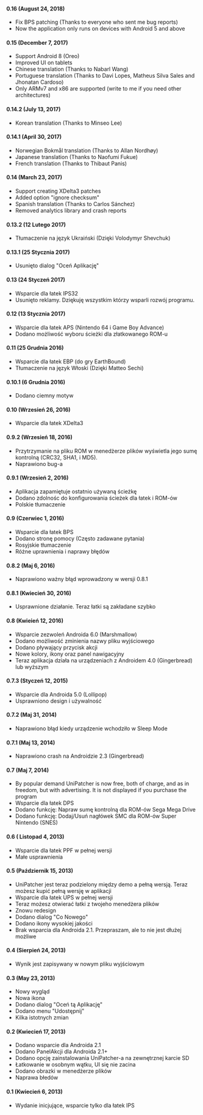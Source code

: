 #### 0.16 (August 24, 2018)
- Fix BPS patching (Thanks to everyone who sent me bug reports)
- Now the application only runs on devices with Android 5 and above

#### 0.15 (December 7, 2017)
- Support Android 8 (Oreo)
- Improved UI on tablets
- Chinese translation (Thanks to Nabarl Wang)
- Portuguese translation (Thanks to Davi Lopes, Matheus Silva Sales and Jhonatan Cardoso)
- Only ARMv7 and x86 are supported (write to me if you need other architectures)

#### 0.14.2 (July 13, 2017)
- Korean translation (Thanks to Minseo Lee)

#### 0.14.1 (April 30, 2017)
- Norwegian Bokmål translation (Thanks to Allan Nordhøy)
- Japanese translation (Thanks to Naofumi Fukue)
- French translation (Thanks to Thibaut Panis)

#### 0.14 (March 23, 2017)

- Support creating XDelta3 patches
- Added option "ignore checksum"
- Spanish translation (Thanks to Carlos Sánchez)
- Removed analytics library and crash reports

#### 0.13.2 (12 Lutego 2017)

- Tłumaczenie na język Ukraiński (Dzięki Volodymyr Shevchuk)

#### 0.13.1 (25 Stycznia 2017)

- Usunięto dialog "Oceń Aplikację"

#### 0.13 (24 Styczeń 2017)

- Wsparcie dla łatek IPS32
- Usunięto reklamy. Dziękuję wszystkim którzy wsparli rozwój programu.

#### 0.12 (13 Stycznia 2017)

- Wsparcie dla łatek APS (Nintendo 64 i Game Boy Advance)
- Dodano możliwość wyboru ścieżki dla złatkowanego ROM-u

#### 0.11 (25 Grudnia 2016)

- Wsparcie dla łatek EBP (do gry EarthBound)
- Tłumaczenie na język Włoski (Dzięki Matteo Sechi) 

#### 0.10.1 (6 Grudnia 2016)

- Dodano ciemny motyw

#### 0.10 (Wrzesień 26, 2016)

- Wsparcie dla łatek XDelta3

#### 0.9.2 (Wrzesień 18, 2016)

- Przytrzymanie na pliku ROM w menedżerze plików wyświetla jego sumę kontrolną (CRC32, SHA1, i MD5).
- Naprawiono bug-a

#### 0.9.1 (Wrzesień 2, 2016)

- Aplikacja zapamiętuje ostatnio używaną ścieżkę
- Dodano zdolnośc do konfigurowania ścieżek dla łatek i ROM-ów
- Polskie tłumaczenie

#### 0.9 (Czerwiec 1, 2016)

- Wsparcie dla łatek BPS
- Dodano stronę pomocy (Często zadawane pytania)
- Rosyjskie tłumaczenie
- Różne uprawnienia i naprawy błędów

#### 0.8.2 (Maj 6, 2016)

- Naprawiono ważny błąd wprowadzony w wersji 0.8.1

#### 0.8.1 (Kwiecień 30, 2016)

- Usprawnione działanie. Teraz łatki są zakładane szybko

#### 0.8 (Kwieień 12, 2016)

- Wsparcie zezwoleń Androida 6.0 (Marshmallow)
- Dodano możliwość zminienia nazwy pliku wyjściowego
- Dodano pływający przycisk akcji
- Nowe kolory, ikony oraz panel nawigacyjny
- Teraz aplikacja działa na urządzeniach z Androidem 4.0 (Gingerbread) lub wyższym

#### 0.7.3 (Styczeń 12, 2015)

- Wsparcie dla Androida 5.0 (Lollipop)
- Usprawniono design i używalność

#### 0.7.2 (Maj 31, 2014)

- Naprawiono błąd kiedy urządzenie wchodziło w Sleep Mode

#### 0.7.1 (Maj 13, 2014)

- Naprawiono crash na Androidzie 2.3 (Gingerbread)

#### 0.7 (Maj 7, 2014)

- By popular demand UniPatcher is now free, both of charge, and as in freedom, but with advertising. It is not displayed if you purchase the program
- Wsparcie dla łatek DPS
- Dodano funkcję: Napraw sumę kontrolną dla ROM-ów Sega Mega Drive
- Dodano funkcję: Dodaj/Usuń nagłówek SMC dla ROM-ów Super Nintendo (SNES)

#### 0.6 ( Listopad 4, 2013)

- Wsparcie dla łatek PPF w pełnej wersji
- Małe usprawnienia

#### 0.5 (Październik 15, 2013)

- UniPatcher jest teraz podzielony między demo a pełną wersją. Teraz możesz kupić pełną wersję w aplikacji
- Wsparcie dla łatek UPS w pełnej wersji
- Teraz możesz otwierać łatki z twojeho menedżera plików
- Znowu redesign
- Dodano dialog "Co Nowego"
- Dodano ikony wysokiej jakości
- Brak wsparcia dla Androida 2.1. Przepraszam, ale to nie jest dłużej możliwe

#### 0.4 (Sierpień 24, 2013)

- Wynik jest zapisywany w nowym pliku wyjściowym

#### 0.3 (May 23, 2013)

- Nowy wygląd
- Nowa ikona
- Dodano dialog "Oceń tą Aplikację"
- Dodano menu "Udostępnij"
- Kilka istotnych zmian

#### 0.2 (Kwiecień 17, 2013)

- Dodano wsparcie dla Androida 2.1
- Dodano PanelAkcji dla Androida 2.1+
- Dodano opcję zainstalowania UniPatcher-a na zewnętrznej karcie SD
- Łatkowanie w osobnym wątku, UI się nie zacina
- Dodano obrazki w menedżerze plików
- Naprawa błedów

#### 0.1 (Kwiecień 6, 2013)

- Wydanie inicjujące, wsparcie tylko dla łatek IPS